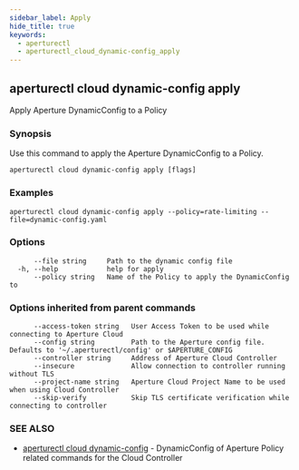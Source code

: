 ```yaml
---
sidebar_label: Apply
hide_title: true
keywords:
  - aperturectl
  - aperturectl_cloud_dynamic-config_apply
---
```


<!-- markdownlint-disable -->

## aperturectl cloud dynamic-config apply

Apply Aperture DynamicConfig to a Policy

### Synopsis

Use this command to apply the Aperture DynamicConfig to a Policy.

```
aperturectl cloud dynamic-config apply [flags]
```

### Examples

```
aperturectl cloud dynamic-config apply --policy=rate-limiting --file=dynamic-config.yaml
```

### Options

```
      --file string     Path to the dynamic config file
  -h, --help            help for apply
      --policy string   Name of the Policy to apply the DynamicConfig to
```

### Options inherited from parent commands

```
      --access-token string   User Access Token to be used while connecting to Aperture Cloud
      --config string         Path to the Aperture config file. Defaults to '~/.aperturectl/config' or $APERTURE_CONFIG
      --controller string     Address of Aperture Cloud Controller
      --insecure              Allow connection to controller running without TLS
      --project-name string   Aperture Cloud Project Name to be used when using Cloud Controller
      --skip-verify           Skip TLS certificate verification while connecting to controller
```

### SEE ALSO

- [aperturectl cloud dynamic-config](/reference/aperture-cli/aperturectl/cloud/dynamic-config/dynamic-config.md) - DynamicConfig of Aperture Policy related commands for the Cloud Controller
